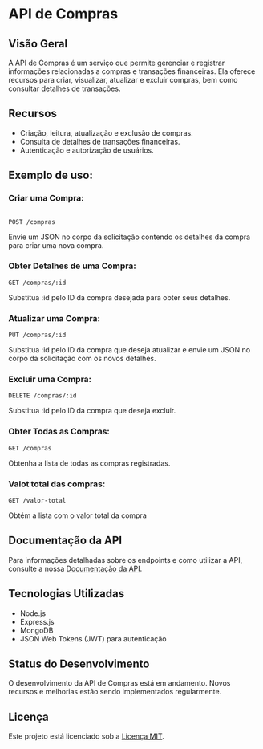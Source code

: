# API de Compras

## Visão Geral

A API de Compras é um serviço que permite gerenciar e registrar informações relacionadas a compras e transações financeiras. Ela oferece recursos para criar, visualizar, atualizar e excluir compras, bem como consultar detalhes de transações.

## Recursos

- Criação, leitura, atualização e exclusão de compras.
- Consulta de detalhes de transações financeiras.
- Autenticação e autorização de usuários.


## Exemplo de uso:

### Criar uma Compra:

```http

POST /compras
```
Envie um JSON no corpo da solicitação contendo os detalhes da compra para criar uma nova compra.

### Obter Detalhes de uma Compra:

```http
GET /compras/:id

```
Substitua :id pelo ID da compra desejada para obter seus detalhes.

### Atualizar uma Compra:

```http
PUT /compras/:id
```
Substitua :id pelo ID da compra que deseja atualizar e envie um JSON no corpo da solicitação com os novos detalhes.

### Excluir uma Compra:

```http
DELETE /compras/:id
```
Substitua :id pelo ID da compra que deseja excluir.


### Obter Todas as Compras:
```http
GET /compras
```
Obtenha a lista de todas as compras registradas.

### Valot total das compras:
```http
GET /valor-total
```
Obtém a lista com o valor total da compra
## Documentação da API

Para informações detalhadas sobre os endpoints e como utilizar a API, consulte a nossa [Documentação da API](link-para-documentacao).

## Tecnologias Utilizadas

- Node.js
- Express.js
- MongoDB
- JSON Web Tokens (JWT) para autenticação

## Status do Desenvolvimento

O desenvolvimento da API de Compras está em andamento. Novos recursos e melhorias estão sendo implementados regularmente.

## Licença

Este projeto está licenciado sob a [Licença MIT](LICENSE).
